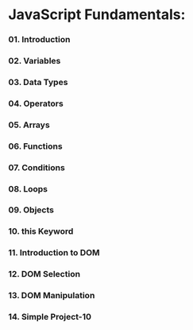 # JavaScript Fundamentals:

### 01. Introduction
### 02. Variables
### 03. Data Types
### 04. Operators
### 05. Arrays
### 06. Functions
### 07. Conditions
### 08. Loops
### 09. Objects
### 10. this Keyword
### 11. Introduction to DOM
### 12. DOM Selection
### 13. DOM Manipulation
### 14. Simple Project-10
